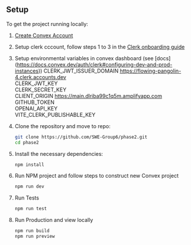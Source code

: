 ## Setup

To get the project running locally:
1. [Create Convex Account](https://www.convex.dev)

2. Setup clerk cccount, follow steps 1 to 3 in the [Clerk onboarding guide](https://docsconvex.dev/auth/clerk#get-started)

3. Setup environmental variables in convex dashboard (see [docs] (https://docs.convex.dev/auth/clerk#configuring-dev-and-prod-instances))
CLERK_JWT_ISSUER_DOMAIN https://flowing-pangolin-4.clerk.accounts.dev  
CLERK_JWT_KEY  
CLERK_SECRET_KEY <Secret Key from Clerk API keys section>  
CLIENT_ORIGIN https://main.dlriba99c1q5m.amplifyapp.com  
GITHUB_TOKEN <Personal GitHub token>  
OPENAI_API_KEY <Personal OpenAI API key>  
VITE_CLERK_PUBLISHABLE_KEY <Publishable Key from Clerk API keys section>  

5. Clone the repository and move to repo:
   ```bash
   git clone https://github.com/SWE-Group6/phase2.git
   cd phase2

6. Install the necessary dependencies:
   ```bash
   npm install
7. Run NPM project and follow steps to construct new Convex project
   ```bash
   npm run dev
8. Run Tests
   ```bash
   npm run test
9. Run Production and view locally
   ```bash
   npm run build
   npm run preview


